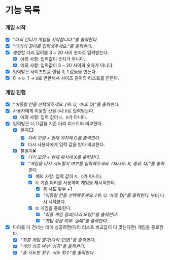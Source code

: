 기능 목록
===

### **게임 시작**

- [x] *"다리 건너기 게임을 시작합니다."를 출력한다.*
- [x] *"다리의 길이를 입력해주세요."를 출력한다.*
- [x] 생성할 다리 길이를 3 ~ 20 사이 숫자로 입력받는다.
    - [x] 예외 사항: 입력값이 숫자가 아니다.
    - [x] 예외 사항: 입력값이 3 ~ 20 사이의 숫자가 아니다.
- [x] 입력받은 사이즈만큼 랜덤 0, 1 값들을 만든다.
- [x] 0 → `D`, 1 → `U`로 변환해서 사이즈 길이의 리스트를 만든다.

### **게임 진행**

- [x] *"이동할 칸을 선택해주세요. (위: U, 아래: D)"를 출력한다.*
- [x] 사용자에게 이동할 칸을 `U`나 `D`로 입력받는다.
    - [x] 예외 사항: 입력 값이 `U, D`가 아니다.
- [x] 입력받은 U, D값을 기존 다리 리스트와 비교한다.
  - [x] 일치⭕
    - [x] *다리 모양 + 현재 위치에 O를 출력한다.*
    - [x] 다시 사용자에게 입력 값을 받아 비교한다.
  - [x] 불일치❌
    - [x] *다리 모양 + 현재 위치에 X를 출력한다.*
    - [x] *"게임을 다시 시도할지 여부를 입력해주세요. (재시도: R, 종료: Q)"를 출력한다.*
      - [x] 예외 사항: 입력 값이 `R, Q`가 아니다.
      - [x] `R`: 기존 다리를 사용하며 게임을 재시작한다.
          - [x] 총 시도 횟수 +1
          - [x] *"이동할 칸을 선택해주세요. (위: U, 아래: D)"를 출력한다.* 부터 다시 시작한다.
      - [x] `Q`: 게임을 종료한다.
          - [x] *"최종 게임 결과(다리 모양)"을 출력한다.*
          - [x] *"게임 성공 여부: 실패"를 출력한다.*
- [x] 다리를 다 건너는 데에 성공하면(다리 리스트 비교값이 다 맞는다면) 게임을 종료한다.
    - [x] *"최종 게임 결과(다리 모양)"을 출력한다.*
    - [x] *"게임 성공 여부: 성공"을 출력한다.*
    - [x] *"총 시도한 횟수: 시도 횟수"를 출력한다.*